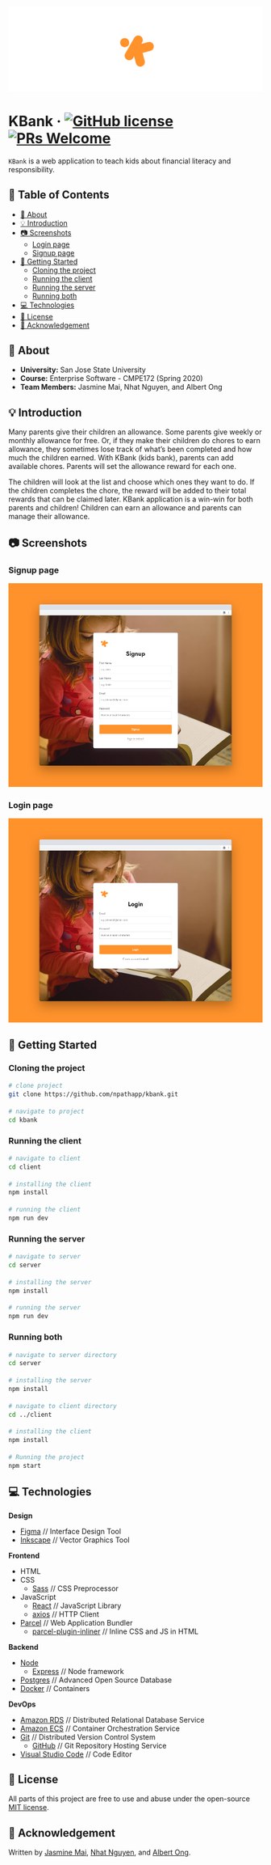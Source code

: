 [![KBank](./design/kbank_github_banner.png)](https://kbank.now.sh/)

# KBank &middot; [![GitHub license](https://img.shields.io/badge/license-MIT-blue.svg)](./LICENSE) [![PRs Welcome](https://img.shields.io/badge/PRs-welcome-brightgreen.svg)](https://github.com/npathapp/kbank/pulls)

`KBank` is a web application to teach kids about financial literacy and responsibility.


## 📖 Table of Contents

* [📢 About](#📢-about)
* [💡 Introduction](#💡-introduction)
* [📷 Screenshots](#📷-screenshots)
  * [Login page](#login-page)
  * [Signup page](#signup-page)
* [🚀 Getting Started](#🚀-getting-started)
  * [Cloning the project](#cloning-the-project)
  * [Running the client](#running-the-client)
  * [Running the server](#running-the-server)
  * [Running both](#running-both)
* [💻 Technologies](#💻-technologies)
* [📄 License](#📄-license)
* [🎩 Acknowledgement](#🎩-acknowledgement)


## 📢 About

* **University:** San Jose State University
* **Course:** Enterprise Software - CMPE172 (Spring 2020)
* **Team Members:** Jasmine Mai, Nhat Nguyen, and Albert Ong


## 💡 Introduction

Many parents give their children an allowance. Some parents give weekly or monthly allowance for free. Or, if they make their children do chores to earn allowance, they sometimes lose track of what’s been completed and how much the children earned. With KBank (kids bank), parents can add available chores. Parents will set the allowance reward for each one.

The children will look at the list and choose which ones they want to do. If the children completes the chore, the reward will be added to their total rewards that can be claimed later. KBank application is a win-win for both parents and children! Children can earn an allowance and parents can manage their allowance.


## 📷 Screenshots

### Signup page
[![KBank Signup Page](./design/screenshot_signup.png)](https://kbank.now.sh/)

### Login page
[![KBank Login Page](./design/screenshot_login.png)](https://kbank.now.sh/)


## 🚀 Getting Started

### Cloning the project

```bash
# clone project
git clone https://github.com/npathapp/kbank.git

# navigate to project
cd kbank
```

### Running the client

```bash
# navigate to client
cd client

# installing the client
npm install

# running the client
npm run dev
```

### Running the server

```bash
# navigate to server
cd server

# installing the server
npm install

# running the server
npm run dev
```

### Running both

```bash
# navigate to server directory
cd server

# installing the server
npm install

# navigate to client directory
cd ../client

# installing the client
npm install

# Running the project
npm start
```


## 💻 Technologies

**Design**
* [Figma](https://www.figma.com/) // Interface Design Tool
* [Inkscape](https://inkscape.org/) // Vector Graphics Tool

**Frontend**
* HTML
* CSS
  * [Sass](https://sass-lang.com/) // CSS Preprocessor
* JavaScript
  * [React](https://reactjs.org/) // JavaScript Library
  * [axios](https://github.com/axios/axios) // HTTP Client
* [Parcel](https://parceljs.org/) // Web Application Bundler
  * [parcel-plugin-inliner](https://github.com/shff/parcel-plugin-inliner) // Inline CSS and JS in HTML

**Backend**
* [Node](https://nodejs.org/en/)
  * [Express](https://expressjs.com/) // Node framework
* [Postgres](https://www.postgresql.org/) // Advanced Open Source Database
* [Docker](https://www.docker.com/) // Containers

**DevOps**
* [Amazon RDS](https://aws.amazon.com/rds/) // Distributed Relational Database Service
* [Amazon ECS](https://aws.amazon.com/ecs/) // Container Orchestration Service
* [Git](https://git-scm.com/) // Distributed Version Control System
  * [GitHub](https://github.com/) // Git Repository Hosting Service
* [Visual Studio Code](https://code.visualstudio.com/) // Code Editor


## 📄 License

All parts of this project are free to use and abuse under the open-source [MIT license](./LICENSE).


## 🎩 Acknowledgement

Written by [Jasmine Mai](https://github.com/jasminemai97), [Nhat Nguyen](https://github.com/nguyen-nhat), and [Albert Ong](https://github.com/Albert-C-Ong).
